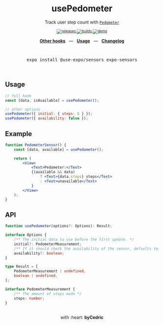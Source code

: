 <div align="center">
    <h1>usePedometer</h1>
    <p>Track user step count with <a href="https://docs.expo.io/versions/latest/sdk/pedometer/"><code>Pedometer</code></a></p>
    <sup>
        <a href="https://github.com/bycedric/use-expo/releases">
            <img src="https://img.shields.io/github/release/byCedric/use-expo/all.svg?style=flat-square" alt="releases" />
        </a>
        <a href="https://github.com/bycedric/use-expo/actions">
            <img src="https://img.shields.io/github/workflow/status/byCedric/use-expo/Packages/master.svg?style=flat-square" alt="builds" />
        </a>
        <a href="https://exp.host/@bycedric/use-expo">
            <img src="https://img.shields.io/badge/demo-expo.io-lightgrey.svg?style=flat-square" alt="demo" />
        </a>
    </sup>
    <br />
    <p align="center">
        <a href="https://github.com/byCedric/use-expo#readme"><b>Other hooks</b></a>
        &nbsp;&nbsp;&mdash;&nbsp;&nbsp;
        <a href="https://github.com/byCedric/use-expo#usage"><b>Usage</b></a>
        &nbsp;&nbsp;&mdash;&nbsp;&nbsp;
        <a href="https://github.com/byCedric/use-expo/blob/master/CHANGELOG.md"><b>Changelog</b></a>
    </p>
    <br />
    <pre>expo install @use-expo/sensors expo-sensors</pre>
    <br />
</div>

## Usage

```jsx
// full hook
const [data, isAvailable] = usePedometer();

// other options
usePedometer({ initial: { steps: 5 } });
usePedometer({ availability: false });
```


## Example

```jsx
function PedometerSensor() {
    const [data, available] = usePedometer();

    return (
        <View>
            <Text>Pedometer:</Text>
            {(available && data)
                ? <Text>{data.steps} steps</Text>
                : <Text>unavailable</Text>
            }
        </View>
    );
}
```


## API

```ts
function usePedometer(options?: Options): Result;

interface Options {
    /** The initial data to use before the first update. */
    initial?: PedometerMeasurement;
    /** If it should check the availability of the sensor, defaults to `true`. */
    availability?: boolean;
}

type Result = [
    PedometerMeasurement | undefined,
    boolean | undefined,
];

interface PedometerMeasurement {
    /** The amount of steps made */
    steps: number;
}
```

<div align="center">
    <br />
    with :heart: <strong>byCedric</strong>
    <br />
</div>
